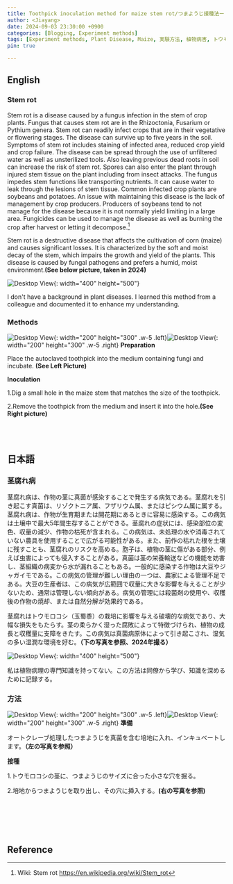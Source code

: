 ```yaml
---
title: Toothpick inoculation method for maize stem rot/つまようじ接種法ートウモロコシ茎腐れ病
author: <Jiayang>
date: 2024-09-03 23:30:00 +0900
categories: [Blogging, Experiment methods]
tags: [Experiment methods, Plant Disease, Maize, 実験方法, 植物病害, トウモロコシ]
pin: true

---
```

## English
### Stem rot
Stem rot is a disease caused by a fungus infection in the stem of crop plants. Fungus that causes stem rot are in the Rhizoctonia, Fusarium or Pythium genera. Stem rot can readily infect crops that are in their vegetative or flowering stages. The disease can survive up to five years in the soil. Symptoms of stem rot includes staining of infected area, reduced crop yield and crop failure. The disease can be spread through the use of unfiltered water as well as unsterilized tools. Also leaving previous dead roots in soil can increase the risk of stem rot. Spores can also enter the plant through injured stem tissue on the plant including from insect attacks. The fungus impedes stem functions like transporting nutrients. It can cause water to leak through the lesions of stem tissue. Common infected crop plants are soybeans and potatoes. An issue with maintaining this disease is the lack of management by crop producers. Producers of soybeans tend to not manage for the disease because it is not normally yield limiting in a large area. Fungicides can be used to manage the disease as well as burning the crop after harvest or letting it decompose.[^footnote]

Stem rot is a destructive disease that affects the cultivation of corn (maize) and causes significant losses. It is characterized by the soft and moist decay of the stem, which impairs the growth and yield of the plants. This disease is caused by fungal pathogens and prefers a humid, moist environment.**(See below picture, taken in 2024)** 

![Desktop View](/image/post/post14.JPG){: width="400" height="500"}

I don't have a background in plant diseases. I learned this method from a colleague and documented it to enhance my understanding.

### Methods
![Desktop View](/image/post/post4.JPG){: width="200" height="300" .w-5 .left}![Desktop View](/image/post/post5.JPG){: width="200" height="300" .w-5 .right}
**Preparation**

Place the autoclaved toothpick into the medium containing fungi and incubate. **(See Left Picture)**


**Inoculation**

1.Dig a small hole in the maize stem that matches the size of the toothpick.

2.Remove the toothpick from the medium and insert it into the hole.**(See Right picture)** 
 <br><br><br><br>
 
## 日本語
### 茎腐れ病
茎腐れ病は、作物の茎に真菌が感染することで発生する病気である。茎腐れを引き起こす真菌は、リゾクトニア属、フザリウム属、またはピシウム属に属する。茎腐れ病は、作物が生育期または開花期にあるときに容易に感染する。この病気は土壌中で最大5年間生存することができる。茎腐れの症状には、感染部位の変色、収量の減少、作物の枯死が含まれる。この病気は、未処理の水や消毒されていない農具を使用することで広がる可能性がある。また、前作の枯れた根を土壌に残すことも、茎腐れのリスクを高める。胞子は、植物の茎に傷がある部分、例えば虫害によっても侵入することがある。真菌は茎の栄養輸送などの機能を妨害し、茎組織の病変から水が漏れることもある。一般的に感染する作物は大豆やジャガイモである。この病気の管理が難しい理由の一つは、農家による管理不足である。大豆の生産者は、この病気が広範囲で収量に大きな影響を与えることが少ないため、通常は管理しない傾向がある。病気の管理には殺菌剤の使用や、収穫後の作物の焼却、または自然分解が効果的である。

茎腐れはトウモロコシ（玉蜀黍）の栽培に影響を与える破壊的な病気であり、大幅な損失をもたらす。茎の柔らかく湿った腐敗によって特徴づけられ、植物の成長と収穫量に支障をきたす。この病気は真菌病原体によって引き起こされ、湿気の多い湿潤な環境を好む。**（下の写真を参照、2024年撮る）**

![Desktop View](/image/post/post14.JPG){: width="400" height="500"}

私は植物病理の専門知識を持ってない。この方法は同僚から学び、知識を深めるために記録する。

### 方法

![Desktop View](/image/post/post4.JPG){: width="200" height="300" .w-5 .left}![Desktop View](/image/post/post5.JPG){: width="200" height="300" .w-5 .right}
**準備**

オートクレーブ処理したつまようじを真菌を含む培地に入れ、インキュベートします。**（左の写真を参照）**




**接種**

1.トウモロコシの茎に、つまようじのサイズに合った小さな穴を掘る。

2.培地からつまようじを取り出し、その穴に挿入する。**(右の写真を参照)** 
 <br><br><br><br>
 <br><br>
 
## Reference
[^footnote]: Wiki: Stem rot <https://en.wikipedia.org/wiki/Stem_rot>